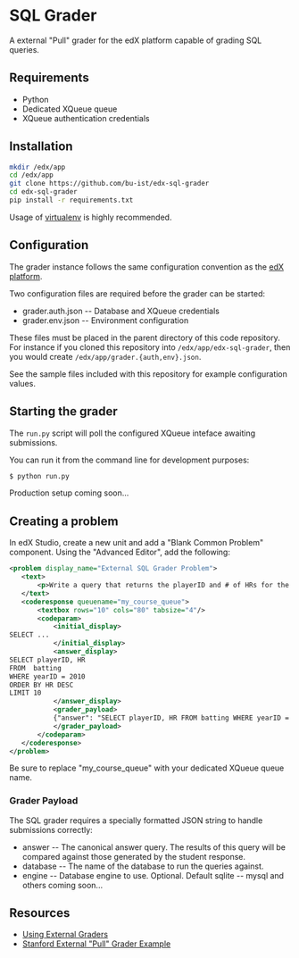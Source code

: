# SQL Grader

A external "Pull" grader for the edX platform capable of grading SQL queries.

## Requirements
- Python
- Dedicated XQueue queue
- XQueue authentication credentials

## Installation

```bash
mkdir /edx/app
cd /edx/app
git clone https://github.com/bu-ist/edx-sql-grader
cd edx-sql-grader
pip install -r requirements.txt
```

Usage of [virtualenv](http://www.virtualenv.org/en/latest/) is highly recommended.

## Configuration

The grader instance follows the same configuration convention as the [edX platform](https://github.com/edx/edx-platform).

Two configuration files are required before the grader can be started:

- grader.auth.json -- Database and XQueue credentials
- grader.env.json -- Environment configuration

These files must be placed in the parent directory of this code repository.
For instance if you cloned this repository into `/edx/app/edx-sql-grader`, then you would create `/edx/app/grader.{auth,env}.json`.

See the sample files included with this repository for example configuration values.

## Starting the grader

The `run.py` script will poll the configured XQueue inteface awaiting submissions.

You can run it from the command line for development purposes:

```bash
$ python run.py
```

Production setup coming soon...

## Creating a problem

In edX Studio, create a new unit and add a "Blank Common Problem" component.
Using the "Advanced Editor", add the following:

```xml
<problem display_name="External SQL Grader Problem">
   <text>
       <p>Write a query that returns the playerID and # of HRs for the top 10 HR hitters from 2010.</p>
   </text>
   <coderesponse queuename="my_course_queue">
       <textbox rows="10" cols="80" tabsize="4"/>
       <codeparam>
           <initial_display>
SELECT ...
           </initial_display>
           <answer_display>
SELECT playerID, HR
FROM  batting
WHERE yearID = 2010
ORDER BY HR DESC
LIMIT 10
           </answer_display>
           <grader_payload>
           {"answer": "SELECT playerID, HR FROM batting WHERE yearID = 2010 ORDER BY HR DESC LIMIT 10", "database": "sabermetrics.sqlite", "engine": "sqlite"}
           </grader_payload>
       </codeparam>
   </coderesponse>
</problem>
```

Be sure to replace "my_course_queue" with your dedicated XQueue queue name.

### Grader Payload

The SQL grader requires a specially formatted JSON string to handle submissions correctly:

- answer -- The canonical answer query. The results of this query will be compared against those generated by the student response.
- database -- The name of the database to run the queries against.
- engine -- Database engine to use. Optional. Default sqlite -- mysql and others coming soon...

## Resources

- [Using External Graders](http://edx.readthedocs.org/projects/ca/en/latest/external_graders.html)
- [Stanford External "Pull" Grader Example](https://github.com/Stanford-Online/xqueue_pull_ref)
